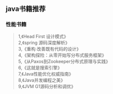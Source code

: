 ## java书籍推荐

### 性能书籍
>1,《Head First 设计模式》             
>2,《spring 源码深度解析》            
>3,《重构 改善既有代码的设计》            
>4,《架构探险：从零开始写分布式服务框架》           
>5,《从Paxos到Zookeeper分布式原理与实践》      
>6,《这就是搜索引擎》               
>7,《Java性能优化权威指南》       
>8,《Java并发编程之美》       
>9,《JVM G1源码分析和调优》         